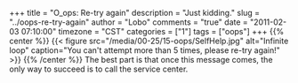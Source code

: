 +++
title = "O_ops: Re-try again"
description = "Just kidding."
slug = "../oops-re-try-again"
author = "Lobo"
comments = "true"
date = "2011-02-03 07:10:00"
timezone = "CST"
categories = ["1"]
tags = ["oops"]
+++
{{% center %}}
{{< figure src="/media/00-25/15-oops/SelfHelp.jpg" alt="Infinite loop" caption="You can't attempt more than 5 times, please re-try again!" >}}
{{% /center %}}
The best part is that once this message comes, the only way to succeed is to call the service center.
